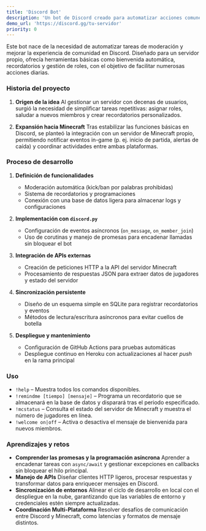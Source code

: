 ```yaml
---
title: 'Discord Bot'
description: 'Un bot de Discord creado para automatizar acciones comunes y unir a la comunidad'
demo_url: 'https://discord.gg/tu-servidor'
priority: 0
---
```


Este bot nace de la necesidad de automatizar tareas de moderación y mejorar la experiencia de comunidad en Discord. Diseñado para un servidor propio, ofrecía herramientas básicas como bienvenida automática, recordatorios y gestión de roles, con el objetivo de facilitar numerosas acciones diarias.

### Historia del proyecto

1. **Origen de la idea**
   Al gestionar un servidor con decenas de usuarios, surgió la necesidad de simplificar tareas repetitivas: asignar roles, saludar a nuevos miembros y crear recordatorios personalizados.

2. **Expansión hacia Minecraft**
   Tras estabilizar las funciones básicas en Discord, se planteó la integración con un servidor de Minecraft propio, permitiendo notificar eventos in-game (p. ej. inicio de partida, alertas de caída) y coordinar actividades entre ambas plataformas.

### Proceso de desarrollo

1. **Definición de funcionalidades**

   - Moderación automática (kick/ban por palabras prohibidas)
   - Sistema de recordatorios y programaciones
   - Conexión con una base de datos ligera para almacenar logs y configuraciones

2. **Implementación con `discord.py`**

   - Configuración de eventos asíncronos (`on_message`, `on_member_join`)
   - Uso de corutinas y manejo de promesas para encadenar llamadas sin bloquear el bot

3. **Integración de APIs externas**

   - Creación de peticiones HTTP a la API del servidor Minecraft
   - Procesamiento de respuestas JSON para extraer datos de jugadores y estado del servidor

4. **Sincronización persistente**

   - Diseño de un esquema simple en SQLite para registrar recordatorios y eventos
   - Métodos de lectura/escritura asíncronos para evitar cuellos de botella

5. **Despliegue y mantenimiento**

   - Configuración de GitHub Actions para pruebas automáticas
   - Despliegue continuo en Heroku con actualizaciones al hacer _push_ en la rama principal

### Uso

- `!help` – Muestra todos los comandos disponibles.
- `!remindme [tiempo] [mensaje]` – Programa un recordatorio que se almacenará en la base de datos y disparará tras el periodo especificado.
- `!mcstatus` – Consulta el estado del servidor de Minecraft y muestra el número de jugadores en línea.
- `!welcome on|off` – Activa o desactiva el mensaje de bienvenida para nuevos miembros.

### Aprendizajes y retos

- **Comprender las promesas y la programación asíncrona**
  Aprender a encadenar tareas con `async/await` y gestionar excepciones en callbacks sin bloquear el hilo principal.
- **Manejo de APIs**
  Diseñar clientes HTTP ligeros, procesar respuestas y transformar datos para enriquecer mensajes en Discord.
- **Sincronización de entornos**
  Alinear el ciclo de desarrollo en local con el despliegue en la nube, garantizando que las variables de entorno y credenciales estén siempre actualizadas.
- **Coordinación Multi-Plataforma**
  Resolver desafíos de comunicación entre Discord y Minecraft, como latencias y formatos de mensaje distintos.
